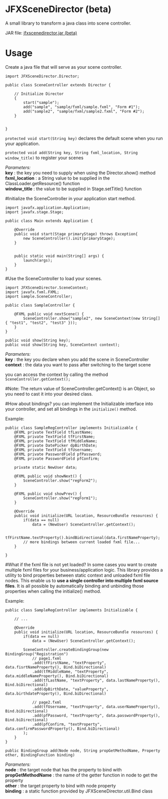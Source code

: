 # JFXSceneDirector (beta)
A small library to transform a java class into scene controller.

JAR file: <a href="https://github.com/reke592/JFXSceneDirector/releases/download/v0.1b/jfxscenedirector.jar"> jfxscenedirector.jar (beta)</a>

# Usage
Create a java file that will serve as your scene controller.


```
import JFXSceneDirector.Director;

public class SceneController extends Director {

    // Initialize Director
    {
        start("sample");
        add("sample", "sample/fxml/sample.fxml", "Form #1");
        add("sample2", "sample/fxml/sample2.fxml", "Form #2");
    }


}
```

`protected void start(String key)` declares the default scene when you run your application.

`protected void add(String key, String fxml_location, String window_title)` to register your scenes

<i>Parameters:</i><br>
<b>key</b>           : the key you need to supply when using the Director.show() method<br>
<b>fxml_location</b> : a String value to be supplied in the ClassLoader.getResource() function<br>
<b>window_title</b>  : the value to be supplied in Stage.setTitle() function<br>


#Initialize the SceneController in your application start method.

```
import javafx.application.Application;
import javafx.stage.Stage;

public class Main extends Application {

    @Override
    public void start(Stage primaryStage) throws Exception{
        new SceneController().init(primaryStage);
    }


    public static void main(String[] args) {
        launch(args);
    }
}
```

#Use the SceneController to load your scenes.

```
import JFXSceneDirector.SceneContext;
import javafx.fxml.FXML;
import sample.SceneController;

public class SampleController {

    @FXML public void nextScene() {
        SceneController.show("sample2", new SceneContext(new String[] { "test1", "test2", "test3" }));
    }
}
```

```
public void show(String key);
public void show(String key, SceneContext context);
```
<i>Parameters:</i><br>
<b>key</b>     : the key you declare when you add the scene in SceneController<br>
<b>context</b> : the data you want to pass after switching to the target scene<br>


you can access the context by calling the method `SceneController.getContext();`

#Note:
The return value of SceneController.getContext() is an Object, so you need to cast it into your desired class.


#How about bindings?
you can implement the Initializable interface into your controller, and set all bindings in the `initialize()` method.


Example:

```
public class SampleRegController implements Initializable {
    @FXML private TextField tfLastName;
    @FXML private TextField tfFirstName;
    @FXML private TextField tfMiddleName;
    @FXML private DatePicker dpBirthDate;
    @FXML private TextField tfUsername;
    @FXML private PasswordField pfPassword;
    @FXML private PasswordField pfConfirm;

    private static NewUser data;

    @FXML public void showNext() {
        SceneController.show("regForm2");
    }

    @FXML public void showPrev() {
        SceneController.show("regForm1");
    }

    @Override
    public void initialize(URL location, ResourceBundle resources) {
        if(data == null)
            data = (NewUser) SceneController.getContext();

        tfFirstName.textProperty().bindBidirectional(data.firstNameProperty);
        // more bindings between current loaded fxml file...
    }

}
```

#What if the fxml file is not yet loaded?
In some cases you want to create multiple fxml files for your business/application logic. This library provides a utility to bind properties between static context and unloaded fxml file nodes. This enable us to <strong>use a single controller into multiple fxml source files</strong>. It is all possible by automatically binding and unbinding those properties when calling the initialize() method.

Example:
```
public class SampleRegController implements Initializable {
    
    // ...
    
    @Override
    public void initialize(URL location, ResourceBundle resources) {
        if(data == null)
            data = (NewUser) SceneController.getContext();

        SceneController.createBindingGroup(new BindingGroup("Registration")
            // page1.fxml
            .add(tfFirstName, "textProperty", data.fisrtNameProperty(), Bind.biDirectional)
            .add(tfMiddleName, "textProperty", data.middleNameProperty(), Bind.biDirectional)
            .add(tfLastName, "textProperty", data.lastNameProperty(), Bind.biDirectional)
            .add(dpBirthDate, "valueProperty", data.birthdateProperty(), Bind.biDirectional)

            // page2.fxml
            .add(tfUsername, "textProperty", data.userNameProperty(), Bind.biDirectional)
            .add(pfPassword, "textProperty", data.passwordProperty(), Bind.biDirectional)
            .add(pfConfirm, "textProperty", data.confirmPasswordProperty(), Bind.biDirectional)
        );
    }
}
```

`
public BindingGroup add(Node node, String propGetMethodName, Property other, BindingFunction binding)
`

<i>Parameters:</i><br>
<b>node</b>              : the target node that has the property to bind with<br>
<b>propGetMethodName</b> : the name of the getter function in node to get the property<br>
<b>other</b>             : the target property to bind with node property<br>
<b>binding</b>           : a static function provided by JFXSceneDirector.util.Bind class<br>
